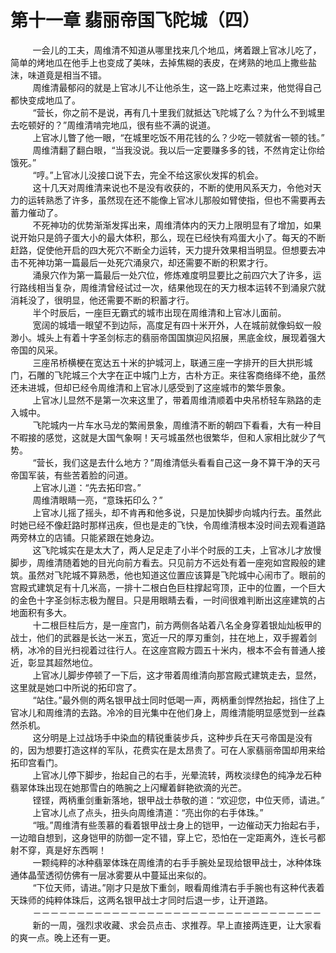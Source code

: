 <h1>第十一章 翡丽帝国飞陀城（四）</h1>
<div id="content">&nbsp&nbsp&nbsp&nbsp&nbsp&nbsp&nbsp&nbsp
 一会儿的工夫，周维清不知道从哪里找来几个地瓜，烤着跟上官冰儿吃了，简单的烤地瓜在他手上也变成了美味，去掉焦糊的表皮，在烤熟的地瓜上撒些盐沫，味道竟是相当不错。
 <br/>&nbsp&nbsp&nbsp&nbsp&nbsp&nbsp&nbsp&nbsp
 周维清最郁闷的就是上官冰儿不让他杀生，这一路上吃素过来，他觉得自己都快变成地瓜了。
 <br/>&nbsp&nbsp&nbsp&nbsp&nbsp&nbsp&nbsp&nbsp
 “营长，你之前不是说，再有几十里我们就抵达飞陀城了么？为什么不到城里去吃顿好的？”周维清啃完地瓜，很有些不满的说道。
 <br/>&nbsp&nbsp&nbsp&nbsp&nbsp&nbsp&nbsp&nbsp
 上官冰儿瞥了他一眼，“在城里吃饭不用花钱的么？少吃一顿就省一顿的钱。”
 <br/>&nbsp&nbsp&nbsp&nbsp&nbsp&nbsp&nbsp&nbsp
 周维清翻了翻白眼，“当我没说。我以后一定要赚多多的钱，不然肯定让你给饿死。”
 <br/>&nbsp&nbsp&nbsp&nbsp&nbsp&nbsp&nbsp&nbsp
 “哼。”上官冰儿没接口说下去，完全不给这家伙发挥的机会。
 <br/>&nbsp&nbsp&nbsp&nbsp&nbsp&nbsp&nbsp&nbsp
 这十几天对周维清来说也不是没有收获的，不断的使用风系天力，令他对天力的运转熟悉了许多，虽然现在还不能像上官冰儿那般如臂使指，但也不需要再去蓄力催动了。
 <br/>&nbsp&nbsp&nbsp&nbsp&nbsp&nbsp&nbsp&nbsp
 不死神功的优势渐渐发挥出来，周维清体内的天力上限明显有了增加，如果说开始只是鸽子蛋大小的最大体积，那么，现在已经快有鸡蛋大小了。每天的不断赶路，促使他开启的四大死穴不断全力运转，天力提升效果相当明显。但想要去冲击不死神功第一篇最后一处死穴涌泉穴，却还需要不断的积累才行。
 <br/>&nbsp&nbsp&nbsp&nbsp&nbsp&nbsp&nbsp&nbsp
 涌泉穴作为第一篇最后一处穴位，修炼难度明显要比之前四穴大了许多，运行路线相当复杂，周维清曾经试过一次，结果他现在的天力根本运转不到涌泉穴就消耗没了，很明显，他还需要不断的积蓄才行。
 <br/>&nbsp&nbsp&nbsp&nbsp&nbsp&nbsp&nbsp&nbsp
 半个时辰后，一座巨无霸式的城市出现在周维清和上官冰儿面前。
 <br/>&nbsp&nbsp&nbsp&nbsp&nbsp&nbsp&nbsp&nbsp
 宽阔的城墙一眼望不到边际，高度足有四十米开外，人在城前就像蚂蚁一般渺小。城头上有着十字圣剑标志的翡丽帝国国旗迎风招展，黑底金纹，展现着强大帝国的风采。
 <br/>&nbsp&nbsp&nbsp&nbsp&nbsp&nbsp&nbsp&nbsp
 三座吊桥横梗在宽达五十米的护城河上，联通三座一字排开的巨大拱形城门，石雕的飞陀城三个大字在正中城门上方，古朴方正。来往客商络绎不绝，虽然还未进城，但却已经令周维清和上官冰儿感受到了这座城市的繁华景象。
 <br/>&nbsp&nbsp&nbsp&nbsp&nbsp&nbsp&nbsp&nbsp
 上官冰儿显然不是第一次来这里了，带着周维清顺着中央吊桥轻车熟路的走入城中。
 <br/>&nbsp&nbsp&nbsp&nbsp&nbsp&nbsp&nbsp&nbsp
 飞陀城内一片车水马龙的繁闹景象，周维清不断的朝四下看看，大有一种目不暇接的感觉，这就是大国气象啊！天弓城虽然也很繁华，但和人家相比就少了气势。
 <br/>&nbsp&nbsp&nbsp&nbsp&nbsp&nbsp&nbsp&nbsp
 “营长，我们这是去什么地方？”周维清低头看看自己这一身不算干净的天弓帝国军装，有些苦着脸的问道。
 <br/>&nbsp&nbsp&nbsp&nbsp&nbsp&nbsp&nbsp&nbsp
 上官冰儿道：“先去拓印宫。”
 <br/>&nbsp&nbsp&nbsp&nbsp&nbsp&nbsp&nbsp&nbsp
 周维清眼睛一亮，“意珠拓印么？”
 <br/>&nbsp&nbsp&nbsp&nbsp&nbsp&nbsp&nbsp&nbsp
 上官冰儿摇了摇头，却不肯再和他多说，只是加快脚步向城内行去。虽然此时她已经不像赶路时那样迅疾，但也是走的飞快，令周维清根本没时间去观看道路两旁林立的店铺。只能紧跟在她身边。
 <br/>&nbsp&nbsp&nbsp&nbsp&nbsp&nbsp&nbsp&nbsp
 这飞陀城实在是太大了，两人足足走了小半个时辰的工夫，上官冰儿才放慢脚步，周维清随着她的目光向前方看去。只见前方不远处有着一座宛如宫殿般的建筑。虽然对飞陀城不算熟悉，他也知道这位置应该算是飞陀城中心闹市了。眼前的宫殿式建筑足有十几米高，一排十二根白色巨柱撑起穹顶，正中的位置，一个巨大的金色十字圣剑标志极为醒目。只是用眼睛去看，一时间很难判断出这座建筑的占地面积有多大。
 <br/>&nbsp&nbsp&nbsp&nbsp&nbsp&nbsp&nbsp&nbsp
 十二根巨柱后方，是一座宫门，前方两侧各站着八名全身穿着银灿灿板甲的战士，他们的武器是长达一米五，宽近一尺的厚刃重剑，拄在地上，双手握着剑柄，冰冷的目光扫视着过往行人。在这座宫殿方圆五十米内，根本不会有普通人接近，彰显其超然地位。
 <br/>&nbsp&nbsp&nbsp&nbsp&nbsp&nbsp&nbsp&nbsp
 上官冰儿脚步停顿了一下后，这才带着周维清向那宫殿式建筑走去，显然，这里就是她口中所说的拓印宫了。
 <br/>&nbsp&nbsp&nbsp&nbsp&nbsp&nbsp&nbsp&nbsp
 “站住。”最外侧的两名银甲战士同时低喝一声，两柄重剑悍然抬起，挡住了上官冰儿和周维清的去路。冷冷的目光集中在他们身上，周维清能明显感觉到一丝森然杀机。
 <br/>&nbsp&nbsp&nbsp&nbsp&nbsp&nbsp&nbsp&nbsp
 这分明是上过战场手中染血的精锐重装步兵，这种步兵在天弓帝国是没有的，因为想要打造这样的军队，花费实在是太昂贵了。可在人家翡丽帝国却用来给拓印宫看门。
 <br/>&nbsp&nbsp&nbsp&nbsp&nbsp&nbsp&nbsp&nbsp
 上官冰儿停下脚步，抬起自己的右手，光晕流转，两枚淡绿色的纯净龙石种翡翠体珠出现在她那雪白的皓腕之上闪耀着鲜艳欲滴的光芒。
 <br/>&nbsp&nbsp&nbsp&nbsp&nbsp&nbsp&nbsp&nbsp
 铿铿，两柄重剑重新落地，银甲战士恭敬的道：“欢迎您，中位天师，请进。”
 <br/>&nbsp&nbsp&nbsp&nbsp&nbsp&nbsp&nbsp&nbsp
 上官冰儿点了点头，扭头向周维清道：“亮出你的右手体珠。”
 <br/>&nbsp&nbsp&nbsp&nbsp&nbsp&nbsp&nbsp&nbsp
 “哦。”周维清有些羡慕的看着银甲战士身上的铠甲，一边催动天力抬起右手，一边暗自想到，这身铠甲的防御一定不错，穿上它，恐怕在一定距离外，连长弓都射不穿，真是好东西啊！
 <br/>&nbsp&nbsp&nbsp&nbsp&nbsp&nbsp&nbsp&nbsp
 一颗纯粹的冰种翡翠体珠在周维清的右手手腕处呈现给银甲战士，冰种体珠通体晶莹透彻仿佛有一层冰雾要从中蔓延出来似的。
 <br/>&nbsp&nbsp&nbsp&nbsp&nbsp&nbsp&nbsp&nbsp
 “下位天师，请进。”刚才只是放下重剑，眼看周维清右手手腕也有这种代表着天珠师的纯粹体珠后，这两名银甲战士才同时后退一步，让开道路。
 <br/>&nbsp&nbsp&nbsp&nbsp&nbsp&nbsp&nbsp&nbsp
 －－－－－－－－－－－－－－－－－－－－－－－－－－－－－－－－－
 <br/>&nbsp&nbsp&nbsp&nbsp&nbsp&nbsp&nbsp&nbsp
 新的一周，强烈求收藏、求会员点击、求推荐。早上直接两连更，让大家看的爽一点。晚上还有一更。
 <br/>&nbsp&nbsp&nbsp&nbsp&nbsp&nbsp&nbsp&nbsp
</div>

